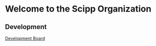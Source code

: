 # Welcome to the Scipp Organization

## Development

[Development Board](https://github.com/orgs/scipp/projects/4)
